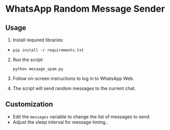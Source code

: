 # WhatsApp Random Message Sender

## Usage

1. Install required libraries:
   
- `pip install -r requirements.txt`
  
2. Run the script:
    ```
    python mesaage_spam.py
    ```

3. Follow on-screen instructions to log in to WhatsApp Web.

4. The script will send random messages to the current chat.

## Customization

- Edit the `messages` variable to change the list of messages to send.
- Adjust the sleep interval for message timing..